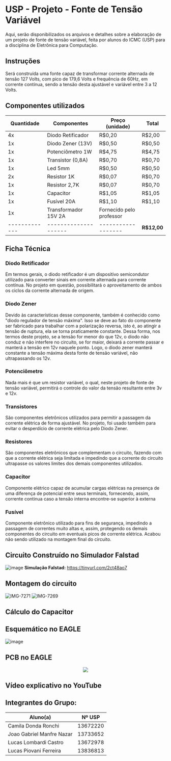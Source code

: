 # USP - Projeto - Fonte de Tensão Variável
Aqui, serão disponibilizados os arquivos e detalhes sobre a elaboração de um projeto de fonte de tensão variável, feita por alunos do ICMC (USP) para a disciplina de Eletrônica para Computação.

## Instruções
Será construída uma fonte capaz de transformar corrente alternada de tensão 127 Volts, com pico de 179,6 Volts e frequência de 60Hz, em corrente contínua, sendo a tensão desta ajustável e variável entre 3 a 12 Volts.

## Componentes utilizados
**Quantidade** | **Componentes** | **Preço** (unidade) | **Total**   
-----------|-------------|-----------------|------
4x | Diodo Retificador | R$0,20 | R$2,00
1x | Diodo Zener (13V) | R$0,50 | R$0,50
1x | Potenciômetro 1W | R$4,75 | R$4,75
1x | Transistor (0,8A) | R$0,70 | R$0,70
1x | Led 5mm | R$0,50 | R$0,50
2x | Resistor 1K | R$0,07 | R$0,70
1x | Resistor 2,7K | R$0,07 | R$0,70
1x | Capacitor | R$1,05 | R$1,05
1x | Fusível 20A | R$1,10 | R$1,10
1x | Transformador 15V 2A | Fornecido pelo professor
-------------|--------------------|------------------| **R$12,00**

## Ficha Técnica 
### Diodo Retificador
Em termos gerais, o diodo retificador é um dispositivo semicondutor utilizado para converter sinais em corrente alternada para corrente contínua. No projeto em questão, possibilitará o aproveitamento de ambos os ciclos da corrente alternada de origem.

### Diodo Zener 
Devido às características desse componente, também é conhecido como "diodo regulador de tensão máxima". Isso se deve ao fato do componente ser fabricado para trabalhar com a polarização reversa, isto é, ao atingir a tensão de ruptura, ela se torna praticamente constante. Dessa forma, nos termos deste projeto, se a tensão for menor do que 12v, o diodo não conduz e não interfere no circuito, se for maior, deixará a corrente passar e manterá a tensão em 12v naquele ponto. Logo, o diodo zener manterá constante a tensão máxima desta fonte de tensão variável, não ultrapassando os 12v. 

### Potenciômetro
Nada mais é que um resistor variável, o qual, neste projeto de fonte de tensão variável, permitirá o controle do valor da tensão resultante entre 3v e 12v.

### Transistores
São componentes eletrônicos utilizados para permitir a passagem da corrente elétrica de forma ajustável. No projeto, foi usado também para evitar o desperdício de corrente elétrica pelo Diodo Zener.

### Resistores
São componentes eletrônicos que complementam o circuito, fazendo com que a corrente elétrica seja limitada e impedindo que a corrente do circuito ultrapasse os valores limites dos demais componentes utilizados.

### Capacitor
Componente elétrico capaz de acumular cargas elétricas na presença de uma diferença de potencial entre seus terminais, fornecendo, assim, corrente continua caso a tensão interna encontre-se superior à externa

### Fusível
Componente eletrônico utilizado para fins de segurança, impedindo a passagem de correntes muito altas e, assim, protegendo os demais componentes do circuito em eventuais picos de corrente elétrica. Acabou não sendo utilizado na montagem final do circuito.

## Circuito Construído no Simulador Falstad
![image](https://user-images.githubusercontent.com/106783529/178118865-d62cf76a-c01c-4f21-aaf0-ca49457fe16d.png)
**Simulação Falstad:** https://tinyurl.com/2ct48ao7

## Montagem do circuito
![IMG-7271](https://user-images.githubusercontent.com/106783009/179778441-c1ded37f-155c-426b-852c-3fb0545bdf77.jpg)
![IMG-7269](https://user-images.githubusercontent.com/106783009/179778467-e04f566a-5c7e-4c29-b1a4-8a4c80ee233b.jpg)

## Cálculo do Capacitor

## Esquemático no EAGLE
![image](https://user-images.githubusercontent.com/106783529/179821027-824d586c-07b6-488f-9549-8881686dcff1.png)

## PCB no EAGLE
<p align="center">
  <img src="https://user-images.githubusercontent.com/106783529/179821103-f6eb3b4b-9590-47c8-b5b3-e0f3b17e944c.png">
</p>

## Vídeo explicativo no YouTube

## Integrantes do Grupo:
  Aluno(a) | Nº USP 
-----------|---------
Camila Donda Ronchi | 13672220
Joao Gabriel Manfre Nazar | 13733652
Lucas Lombardi Castro | 13672978
Lucas Piovani Ferreira | 13836813

